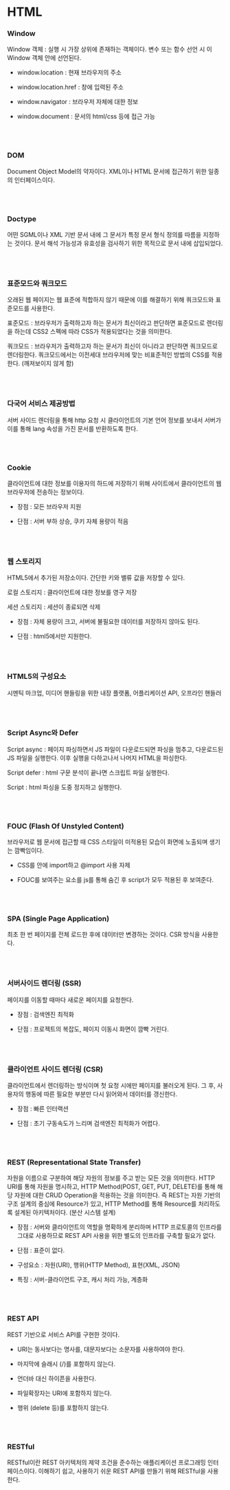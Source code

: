 # HTML

### Window

Window 객체 : 실행 시 가장 상위에 존재하는 객체이다. 변수 또는 함수 선언 시 이 Window 객체 안에 선언된다.

- window.location : 현재 브라우저의 주소

- window.location.href : 창에 입력된 주소

- window.navigator : 브라우저 자체에 대한 정보

- window.document : 문서의 html/css 등에 접근 가능

</br>

</br>

### DOM

Document Object Model의 약자이다. XML이나 HTML 문서에 접근하기 위한 일종의 인터페이스이다.

</br>

</br>

### Doctype

어떤 SGML이나 XML 기반 문서 내에 그 문서가 특정 문서 형식 정의를 따름을 지정하는 것이다. 문서 해석 가능성과 유효성을 검사하기 위한 목적으로 문서 내에 삽입되었다.

</br>

</br>

### 표준모드와 쿼크모드

오래된 웹 페이지는 웹 표준에 적합하지 않기 때문에 이를 해결하기 위해 쿼크모드와 표준모드를 사용한다.

표준모드 : 브라우저가 출력하고자 하는 문서가 최신이라고 판단하면 표준모드로 렌더링을 하는데 CSS2 스펙에 따라 CSS가 적용되었다는 것을 의미한다.

쿼크모드 : 브라우저가 출력하고자 하는 문서가 최신이 아니라고 판단하면 쿼크모드로 렌더링한다. 쿼크모드에서는 이전세대 브라우저에 맞는 비표준적인 방법의 CSS를 적용한다. (깨져보이지 않게 함)

</br>

</br>

### 다국어 서비스 제공방법

서버 사이드 렌더링을 통해 http 요청 시 클라이언트의 기본 언어 정보를 보내서 서버가 이를 통해 lang 속성을 가진 문서를 반환하도록 한다.

</br>

</br>

### Cookie

클라이언트에 대한 정보를 이용자의 하드에 저장하기 위해 사이트에서 클라이언트의 웹 브라우저에 전송하는 정보이다.

- 장점 : 모든 브라우저 지원

- 단점 : 서버 부하 상승, 쿠키 자체 용량이 적음

</br>

</br>

### 웹 스토리지

HTML5에서 추가된 저장소이다. 간단한 키와 밸류 값을 저장할 수 있다.

로컬 스토리지 : 클라이언트에 대한 정보를 영구 저장

세션 스토리지 : 세션이 종료되면 삭제

- 장점 : 자체 용량이 크고, 서버에 불필요한 데이터를 저장하지 않아도 된다.

- 단점 : html5에서만 지원한다.

</br>

</br>

### HTML5의 구성요소

시멘틱 마크업, 미디어 핸들링을 위한 내장 플랫폼, 어플리케이션 API, 오프라인 핸들러

</br>

</br>

### Script Async와 Defer

Script async : 페이지 파싱하면서 JS 파일이 다운로드되면 파싱을 멈추고, 다운로드된 JS 파일을 실행한다. 이후 실행을 다하고나서 나머지 HTML을 파싱한다.

Script defer : html 구문 분석이 끝나면 스크립트 파일 실행한다.

Script : html 파싱을 도중 정지하고 실행한다.

</br>

</br>

### FOUC (Flash Of Unstyled Content)

브라우저로 웹 문서에 접근할 때 CSS 스타일이 미적용된 모습이 화면에 노출되며 생기는 깜빡임이다.

- CSS를 <head>안에 import하고 @import 사용 자제

- FOUC를 보여주는 요소를 js를 통해 숨긴 후 script가 모두 적용된 후 보여준다.

</br>

</br>

### SPA (Single Page Application)

최초 한 번 페이지를 전체 로드한 후에 데이터만 변경하는 것이다. CSR 방식을 사용한다.

</br>

</br>

### 서버사이드 렌더링 (SSR)

페이지를 이동할 때마다 새로운 페이지를 요청한다. 

- 장점 : 검색엔진 최적화

- 단점 : 프로젝트의 복잡도, 페이지 이동시 화면이 깜빡 거린다.

</br>

</br>

### 클라이언트 사이드 렌더링 (CSR)

클라이언트에서 렌더링하는 방식이며 첫 요청 시에만 페이지를 불러오게 된다. 그 후, 사용자의 행동에 따른 필요한 부분만 다시 읽어와서 데이터를 갱신한다.

- 장점 : 빠른 인터랙션

- 단점 : 초기 구동속도가 느리며 검색엔진 최적화가 어렵다.

</br>

</br>

### REST (Representational State Transfer)

자원을 이름으로 구분하여 해당 자원의 정보를 주고 받는 모든 것을 의미한다. HTTP URI를 통해 자원을 명시하고, HTTP Method(POST, GET, PUT, DELETE)를 통해 해당 자원에 대한 CRUD Operation을 적용하는 것을 의미한다. 즉 REST는 자원 기반의 구조 설계의 중심에 Resource가 있고, HTTP Method를 통해 Resource를 처리하도록 설계된 아키텍처이다. (분산 시스템 설계)

- 장점 : 서버와 클라이언트의 역할을 명확하게 분리하며 HTTP 프로토콜의 인프라를 그대로 사용하므로 REST API 사용을 위한 별도의 인프라를 구축할 필요가 없다.

- 단점 : 표준이 없다.

- 구성요소 : 자원(URI), 행위(HTTP Method), 표현(XML, JSON)

- 특징 : 서버-클라이언트 구조, 캐시 처리 가능, 계층화

</br>

</br>

### REST API

REST 기반으로 서비스 API를 구현한 것이다. 

- URI는 동사보다는 명사를, 대문자보다는 소문자를 사용하여야 한다.

- 마지막에 슬래시 (/)를 포함하지 않는다.

- 언더바 대신 하이픈을 사용한다.

- 파일확장자는 URI에 포함하지 않는다.

- 행위 (delete 등)를 포함하지 않는다.

</br>

</br>

### RESTful

RESTful이란 REST 아키텍처의 제약 조건을 준수하는 애플리케이션 프로그래밍 인터페이스이다. 이해하기 쉽고, 사용하기 쉬운 REST API를 만들기 위해 RESTful을 사용한다.